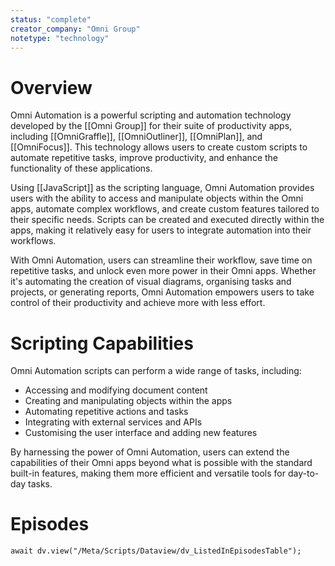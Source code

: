 ```yaml
---
status: "complete"
creator_company: "Omni Group"
notetype: "technology"
---
```


# Overview
Omni Automation is a powerful scripting and automation technology developed by  the [[Omni Group]] for their suite of productivity apps, including [[OmniGraffle]], [[OmniOutliner]], [[OmniPlan]], and [[OmniFocus]]. This technology allows users to create custom scripts to automate repetitive tasks, improve productivity, and enhance the functionality of these applications.

Using [[JavaScript]] as the scripting language, Omni Automation provides users with the ability to access and manipulate objects within the Omni apps, automate complex workflows, and create custom features tailored to their specific needs. Scripts can be created and executed directly within the apps, making it relatively easy for users to integrate automation into their workflows.

With Omni Automation, users can streamline their workflow, save time on repetitive tasks, and unlock even more power in their Omni apps. Whether it's automating the creation of visual diagrams, organising tasks and projects, or generating reports, Omni Automation empowers users to take control of their productivity and achieve more with less effort.

# Scripting Capabilities
Omni Automation scripts can perform a wide range of tasks, including:

- Accessing and modifying document content
- Creating and manipulating objects within the apps
- Automating repetitive actions and tasks
- Integrating with external services and APIs
- Customising the user interface and adding new features

By harnessing the power of Omni Automation, users can extend the capabilities of their Omni apps beyond what is possible with the standard built-in features, making them more efficient and versatile tools for day-to-day tasks.

# Episodes
```dataviewjs
await dv.view("/Meta/Scripts/Dataview/dv_ListedInEpisodesTable");
```
